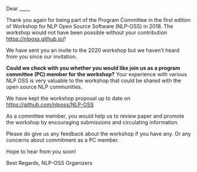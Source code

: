 Dear ____, 

Thank you again for being part of the Program Committee in the first edition of Workshop for NLP Open Source Software (NLP-OSS) in 2018. The workshop would not have been possible without your contribution https://nlposs.github.io/!

We have sent you an invite to the 2020 workshop but we haven't heard from you since our invitation. 

**Could we check with you whether you would like join us as a program committee (PC) member for the workshop?** Your experience with various NLP OSS is very valuable to the workshop that could be shared with the open source NLP communities.

We have kept the workshop proposal up to date on https://github.com/nlposs/NLP-OSS

As a committee member, you would help us to review paper and promote the workshop by encouraging submissions and circulating information.

Please do give us any feedback about the workshop if you have any. Or any concerns about commitment as a PC member.

Hope to hear from you soon!

Best Regards,
NLP-OSS Organizers
